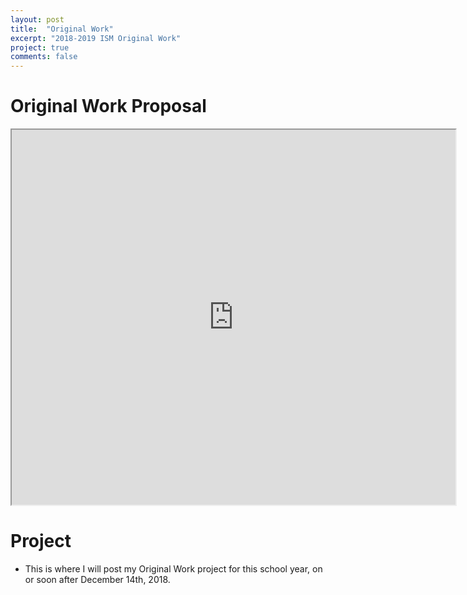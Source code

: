 ```yaml
---
layout: post
title:  "Original Work"
excerpt: "2018-2019 ISM Original Work"
project: true
comments: false
---
```


# Original Work Proposal

<iframe src="https://drive.google.com/file/d/1GfgNARdvitkgi6y13Cjfz6Tbm1gE5_Ji/preview" width="710" height="600"></iframe>

# Project

* This is where I will post my Original Work project for this school year, on or soon after December 14th, 2018.
